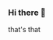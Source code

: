 ### Hi there 👋

<!--
**21nivek/21nivek** is a ✨ _special_ ✨ repository because its `README.md` (this file) appears on your GitHub profile.

Here are some ideas to get you started:

- 🔭 I’m currently working on learning software stuffs
- 🌱 I’m currently learning software engineering
- 👯 I’m looking to collaborate on learning more ideas
- 🤔 I’m looking for help with this stuff cause i am a beginner
- 💬 Ask me about computer hardware
- 📫 How to reach me: +255785538787 at whatsapp
- 😄 Pronouns: ...
- ⚡ Fun fact: nakuja kmk 😒
-->that's that
